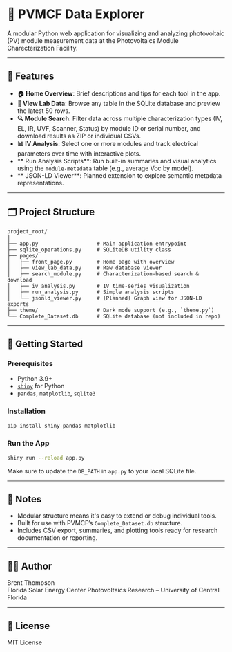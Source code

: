 # 🔬 PVMCF Data Explorer

A modular Python web application for visualizing and analyzing photovoltaic (PV) module measurement data at the Photovoltaics Module Charecterization Facility.

---

## 🌟 Features

- **🏠 Home Overview**: Brief descriptions and tips for each tool in the app.
- **📁 View Lab Data**: Browse any table in the SQLite database and preview the latest 50 rows.
- **🔍 Module Search**: Filter data across multiple characterization types (IV, EL, IR, UVF, Scanner, Status) by module ID or serial number, and download results as ZIP or individual CSVs.
- **📊 IV Analysis**: Select one or more modules and track electrical parameters over time with interactive plots.
- ** Run Analysis Scripts**: Run built-in summaries and visual analytics using the `module-metadata` table (e.g., average Voc by model).
- ** JSON-LD Viewer**: Planned extension to explore semantic metadata representations.

---

## 🗂 Project Structure

```
project_root/
│
├── app.py                   # Main application entrypoint
├── sqlite_operations.py     # SQLiteDB utility class
├── pages/
│   ├── front_page.py        # Home page with overview
│   ├── view_lab_data.py     # Raw database viewer
│   ├── search_module.py     # Characterization-based search & download
│   ├── iv_analysis.py       # IV time-series visualization
│   ├── run_analysis.py      # Simple analysis scripts
│   └── jsonld_viewer.py     # [Planned] Graph view for JSON-LD exports
├── theme/                   # Dark mode support (e.g., `theme.py`)
└── Complete_Dataset.db      # SQLite database (not included in repo)
```

---

## 🚀 Getting Started

### Prerequisites
- Python 3.9+
- [`shiny`](https://shiny.posit.co/py/docs/) for Python
- `pandas`, `matplotlib`, `sqlite3`

### Installation

```bash
pip install shiny pandas matplotlib
```

### Run the App

```bash
shiny run --reload app.py
```

Make sure to update the `DB_PATH` in `app.py` to your local SQLite file.

---

## 🧐 Notes

- Modular structure means it's easy to extend or debug individual tools.
- Built for use with PVMCF’s `Complete_Dataset.db` structure.
- Includes CSV export, summaries, and plotting tools ready for research documentation or reporting.

---

## 👨‍💻 Author

Brent Thompson  
Florida Solar Energy Center
Photovoltaics Research – University of Central Florida

---

## 📜 License

MIT License

